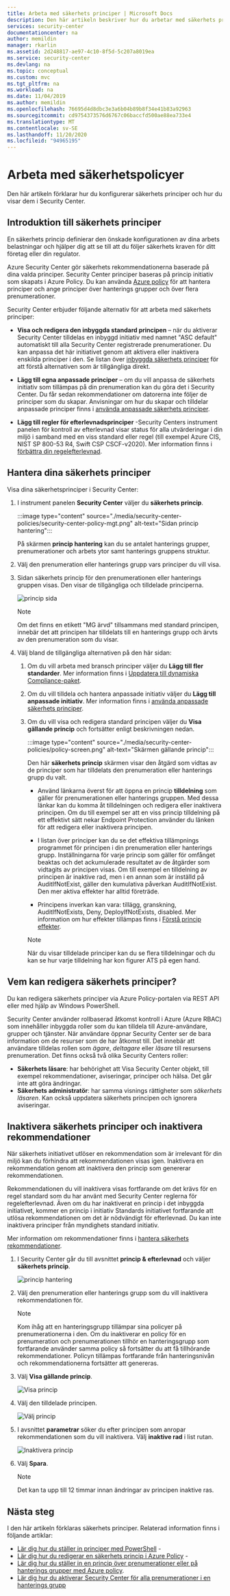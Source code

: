 ```yaml
---
title: Arbeta med säkerhets principer | Microsoft Docs
description: Den här artikeln beskriver hur du arbetar med säkerhets principer i Azure Security Center.
services: security-center
documentationcenter: na
author: memildin
manager: rkarlin
ms.assetid: 2d248817-ae97-4c10-8f5d-5c207a8019ea
ms.service: security-center
ms.devlang: na
ms.topic: conceptual
ms.custom: mvc
ms.tgt_pltfrm: na
ms.workload: na
ms.date: 11/04/2019
ms.author: memildin
ms.openlocfilehash: 76695d4d8dbc3e3a6b04b89b8f34e41b83a92963
ms.sourcegitcommit: cd9754373576d6767c06baccfd500ae88ea733e4
ms.translationtype: MT
ms.contentlocale: sv-SE
ms.lasthandoff: 11/20/2020
ms.locfileid: "94965195"
---
```

# <a name="working-with-security-policies"></a>Arbeta med säkerhetspolicyer

Den här artikeln förklarar hur du konfigurerar säkerhets principer och hur du visar dem i Security Center. 

## <a name="introduction-to-security-policies"></a>Introduktion till säkerhets principer

En säkerhets princip definierar den önskade konfigurationen av dina arbets belastningar och hjälper dig att se till att du följer säkerhets kraven för ditt företag eller din regulator.

Azure Security Center gör säkerhets rekommendationerna baserade på dina valda principer. Security Center principer baseras på princip initiativ som skapats i Azure Policy. Du kan använda [Azure policy](../governance/policy/overview.md) för att hantera principer och ange principer över hanterings grupper och över flera prenumerationer.

Security Center erbjuder följande alternativ för att arbeta med säkerhets principer:

* **Visa och redigera den inbyggda standard principen** – när du aktiverar Security Center tilldelas en inbyggd initiativ med namnet "ASC default" automatiskt till alla Security Center registrerade prenumerationer. Du kan anpassa det här initiativet genom att aktivera eller inaktivera enskilda principer i den. Se listan över [inbyggda säkerhets principer](./policy-reference.md) för att förstå alternativen som är tillgängliga direkt.

* **Lägg till egna anpassade principer** – om du vill anpassa de säkerhets initiativ som tillämpas på din prenumeration kan du göra det i Security Center. Du får sedan rekommendationer om datorerna inte följer de principer som du skapar. Anvisningar om hur du skapar och tilldelar anpassade principer finns i [använda anpassade säkerhets principer](custom-security-policies.md).

* **Lägg till regler för efterlevnadsprinciper** -Security Centers instrument panelen för kontroll av efterlevnad visar status för alla utvärderingar i din miljö i samband med en viss standard eller regel (till exempel Azure CIS, NIST SP 800-53 R4, Swift CSP CSCF-v2020). Mer information finns i [förbättra din regelefterlevnad](security-center-compliance-dashboard.md).


## <a name="manage-your-security-policies"></a>Hantera dina säkerhets principer

Visa dina säkerhetsprinciper i Security Center:

1. I instrument panelen **Security Center** väljer du **säkerhets princip**.

    :::image type="content" source="./media/security-center-policies/security-center-policy-mgt.png" alt-text="Sidan princip hantering":::

   På skärmen **princip hantering** kan du se antalet hanterings grupper, prenumerationer och arbets ytor samt hanterings gruppens struktur.

1. Välj den prenumeration eller hanterings grupp vars principer du vill visa.

1. Sidan säkerhets princip för den prenumerationen eller hanterings gruppen visas. Den visar de tillgängliga och tilldelade principerna.

   ![princip sida](./media/tutorial-security-policy/security-policy-page.png)

    > [!NOTE]
    > Om det finns en etikett "MG ärvd" tillsammans med standard principen, innebär det att principen har tilldelats till en hanterings grupp och ärvts av den prenumeration som du visar.


1. Välj bland de tillgängliga alternativen på den här sidan:

    1. Om du vill arbeta med bransch principer väljer du **Lägg till fler standarder**. Mer information finns i [Uppdatera till dynamiska Compliance-paket](update-regulatory-compliance-packages.md).

    1. Om du vill tilldela och hantera anpassade initiativ väljer du **Lägg till anpassade initiativ**. Mer information finns i [använda anpassade säkerhets principer](custom-security-policies.md).

    1. Om du vill visa och redigera standard principen väljer du **Visa gällande princip** och fortsätter enligt beskrivningen nedan. 

        :::image type="content" source="./media/security-center-policies/policy-screen.png" alt-text="Skärmen gällande princip":::

       Den här **säkerhets princip** skärmen visar den åtgärd som vidtas av de principer som har tilldelats den prenumeration eller hanterings grupp du valt.
       
       * Använd länkarna överst för att öppna en princip **tilldelning** som gäller för prenumerationen eller hanterings gruppen. Med dessa länkar kan du komma åt tilldelningen och redigera eller inaktivera principen. Om du till exempel ser att en viss princip tilldelning på ett effektivt sätt nekar Endpoint Protection använder du länken för att redigera eller inaktivera principen.
       
       * I listan över principer kan du se det effektiva tillämpnings programmet för principen i din prenumeration eller hanterings grupp. Inställningarna för varje princip som gäller för omfånget beaktas och det ackumulerade resultatet av de åtgärder som vidtagits av principen visas. Om till exempel en tilldelning av principen är inaktive rad, men i en annan som är inställd på AuditIfNotExist, gäller den kumulativa påverkan AuditIfNotExist. Den mer aktiva effekter har alltid företräde.
       
       * Principens inverkan kan vara: tillägg, granskning, AuditIfNotExists, Deny, DeployIfNotExists, disabled. Mer information om hur effekter tillämpas finns i [Förstå princip effekter](../governance/policy/concepts/effects.md).

       > [!NOTE]
       > När du visar tilldelade principer kan du se flera tilldelningar och du kan se hur varje tilldelning har kon figurer ATS på egen hand.


## <a name="who-can-edit-security-policies"></a>Vem kan redigera säkerhets principer?

Du kan redigera säkerhets principer via Azure Policy-portalen via REST API eller med hjälp av Windows PowerShell.

Security Center använder rollbaserad åtkomst kontroll i Azure (Azure RBAC) som innehåller inbyggda roller som du kan tilldela till Azure-användare, grupper och tjänster. När användare öppnar Security Center ser de bara information om de resurser som de har åtkomst till. Det innebär att användare tilldelas rollen som *ägare*, *deltagare* eller *läsare* till resursens prenumeration. Det finns också två olika Security Centers roller:

- **Säkerhets läsare**: har behörighet att Visa Security Center objekt, till exempel rekommendationer, aviseringar, principer och hälsa. Det går inte att göra ändringar.
- **Säkerhets administratör**: har samma visnings rättigheter som *säkerhets läsaren*. Kan också uppdatera säkerhets principen och ignorera aviseringar.


## <a name="disable-security-policies-and-disable-recommendations"></a>Inaktivera säkerhets principer och inaktivera rekommendationer

När säkerhets initiativet utlöser en rekommendation som är irrelevant för din miljö kan du förhindra att rekommendationen visas igen. Inaktivera en rekommendation genom att inaktivera den princip som genererar rekommendationen.

Rekommendationen du vill inaktivera visas fortfarande om det krävs för en regel standard som du har använt med Security Center reglerna för regelefterlevnad. Även om du har inaktiverat en princip i det inbyggda initiativet, kommer en princip i initiativ Standards initiativet fortfarande att utlösa rekommendationen om det är nödvändigt för efterlevnad. Du kan inte inaktivera principer från myndighets standard initiativ.

Mer information om rekommendationer finns i [hantera säkerhets rekommendationer](security-center-recommendations.md).

1. I Security Center går du till avsnittet **princip & efterlevnad** och väljer **säkerhets princip**.

   ![princip hantering](./media/tutorial-security-policy/policy-management.png)

2. Välj den prenumeration eller hanterings grupp som du vill inaktivera rekommendationen för.

   > [!NOTE]
   > Kom ihåg att en hanteringsgrupp tillämpar sina policyer på prenumerationerna i den. Om du inaktiverar en policy för en prenumeration och prenumerationen tillhör en hanteringsgrupp som fortfarande använder samma policy så fortsätter du att få tillhörande rekommendationer. Policyn tillämpas fortfarande från hanteringsnivån och rekommendationerna fortsätter att genereras.

1. Välj **Visa gällande princip**.

   ![Visa princip](./media/tutorial-security-policy/view-effective-policy.png)

1. Välj den tilldelade principen.

   ![Välj princip](./media/tutorial-security-policy/security-policy.png)

1. I avsnittet **parametrar** söker du efter principen som anropar rekommendationen som du vill inaktivera. Välj **inaktive rad** i list rutan.

   ![Inaktivera princip](./media/tutorial-security-policy/disable-policy.png)

1. Välj **Spara**.

   > [!NOTE]
   > Det kan ta upp till 12 timmar innan ändringar av principen inaktive ras.



## <a name="next-steps"></a>Nästa steg
I den här artikeln förklaras säkerhets principer. Relaterad information finns i följande artiklar:

- [Lär dig hur du ställer in principer med PowerShell](../governance/policy/assign-policy-powershell.md) - 
- [Lär dig hur du redigerar en säkerhets princip i Azure Policy](../governance/policy/tutorials/create-and-manage.md) - 
- [Lär dig hur du ställer in en princip över prenumerationer eller på hanterings grupper med Azure policy](../governance/policy/overview.md).
- [Lär dig hur du aktiverar Security Center för alla prenumerationer i en hanterings grupp](onboard-management-group.md)